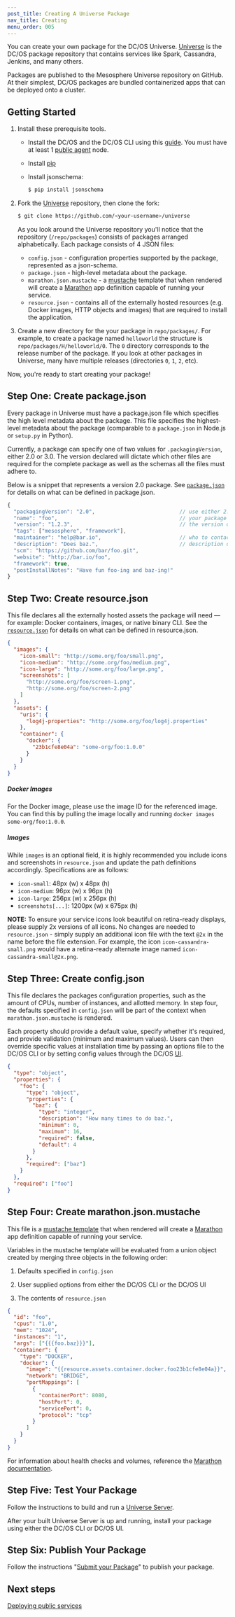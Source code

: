 ```yaml
---
post_title: Creating A Universe Package
nav_title: Creating
menu_order: 005
---
```


You can create your own package for the DC/OS Universe. [Universe](https://github.com/mesosphere/universe) is the DC/OS package repository that contains services like Spark, Cassandra, Jenkins, and many others.  

Packages are published to the Mesosphere Universe repository on GitHub. At their simplest, DC/OS packages are bundled containerized apps that can be deployed onto a cluster. 

## Getting Started

1.  Install these prerequisite tools.
    
    -  Install the DC/OS and the DC/OS CLI using this [guide](/docs/1.7/administration/installing/). You must have at least 1 [public agent](https://docs.mesosphere.com/1.7/overview/concepts/#public) node.
    -  Install [pip](https://pip.pypa.io/en/stable/installing.html#install-pip)
    -  Install jsonschema:
    
       ```bash
       $ pip install jsonschema
       ```
       
1.  Fork the [Universe](https://github.com/mesosphere/universe) repository, then clone the fork:

    ```bash
    $ git clone https://github.com/<your-username>/universe
    ```
    
    As you look around the Universe repository you'll notice that the repository (`/repo/packages`) consists of packages arranged alphabetically. Each package consists of 4 JSON files:
    
    -  `config.json` -  configuration properties supported by the package, represented as a json-schema.
    -  `package.json` -  high-level metadata about the package.
    -  `marathon.json.mustache` - a [mustache](http://mustache.github.io/) template that when rendered will create a [Marathon](http://github.com/mesosphere/marathon) app definition capable of running your service.
    -  `resource.json` - contains all of the externally hosted resources (e.g. Docker images, HTTP objects and images) that are required to install the application.

1.  Create a new directory for the your package in `repo/packages/`. For example, to create a package named `helloworld` the structure is `repo/packages/H/helloworld/0`. The `0` directory corresponds to the release number of the package.  If you look at other packages in Universe, many have multiple releases (directories `0`, `1`, `2`, etc).

Now, you're ready to start creating your package!  

## Step One: Create package.json

Every package in Universe must have a package.json file which specifies the high level metadata about the package. This file specifies the highest-level metadata about the package (comparable to a `package.json` in Node.js or `setup.py` in Python).

Currently, a package can specify one of two values for `.packagingVersion`, either 2.0 or 3.0. The version declared will dictate which other files are required for the complete package as well as the schemas all the files must adhere to. 

Below is a snippet that represents a version 2.0 package. See [`package.json`](https://github.com/mesosphere/universe#packagejson) for details on what can be defined in package.json.

```javascript
{
  "packagingVersion": "2.0",                           // use either 2.0 or 3.0
  "name": "foo",                                       // your package name
  "version": "1.2.3",                                  // the version of the package
  "tags": ["mesosphere", "framework"],                 
  "maintainer": "help@bar.io",                         // who to contact for help
  "description": "Does baz.",                          // description of package
  "scm": "https://github.com/bar/foo.git", 
  "website": "http://bar.io/foo", 
  "framework": true,
  "postInstallNotes": "Have fun foo-ing and baz-ing!"
}
```

## Step Two: Create resource.json

This file declares all the externally hosted assets the package will need &mdash; for example: Docker containers, images, or native binary CLI.  See the [`resource.json`](https://github.com/mesosphere/universe#resourcejson) for details on what can be defined in resource.json.

```json
{
  "images": {
    "icon-small": "http://some.org/foo/small.png",
    "icon-medium": "http://some.org/foo/medium.png",
    "icon-large": "http://some.org/foo/large.png",
    "screenshots": [
      "http://some.org/foo/screen-1.png",
      "http://some.org/foo/screen-2.png"
    ]
  },
  "assets": {
    "uris": {
      "log4j-properties": "http://some.org/foo/log4j.properties"
    },
    "container": {
      "docker": {
        "23b1cfe8e04a": "some-org/foo:1.0.0"
      }
    }
  }
}
```

##### Docker Images

For the Docker image, please use the image ID for the referenced image. You can find this by
pulling the image locally and running `docker images some-org/foo:1.0.0`.

##### Images

While `images` is an optional field, it is highly recommended you include icons and screenshots
in `resource.json` and update the path definitions accordingly. Specifications are as follows:

* `icon-small`: 48px (w) x 48px (h)
* `icon-medium`: 96px (w) x 96px (h)
* `icon-large`: 256px (w) x 256px (h)
* `screenshots[...]`: 1200px (w) x 675px (h)

**NOTE:** To ensure your service icons look beautiful on retina-ready displays,
please supply 2x versions of all icons. No changes are needed to
`resource.json` - simply supply an additional icon file with the text `@2x` in
the name before the file extension.
For example, the icon `icon-cassandra-small.png` would have a retina-ready
alternate image named `icon-cassandra-small@2x.png`.

## Step Three: Create config.json

This file declares the packages configuration properties, such as the amount of CPUs, number of instances, and allotted memory.  In step four, the defaults specified in `config.json` will be part of the context when `marathon.json.mustache` is rendered.

Each property should provide a default value, specify whether it's required, and provide validation (minimum and maximum values).  Users can then override specific values at installation time by passing an options file to the DC/OS CLI or by setting config values through the DC/OS [UI](https://docs.mesosphere.com/current/usage/webinterface/#universe).


```json
{
  "type": "object",
  "properties": {
    "foo": {
      "type": "object",
      "properties": {
        "baz": {
          "type": "integer",
          "description": "How many times to do baz.",
          "minimum": 0,
          "maximum": 16,
          "required": false,
          "default": 4
        }
      },
      "required": ["baz"]
    }
  },
  "required": ["foo"]
}
```

## Step Four: Create marathon.json.mustache

This file is a [mustache template](http://mustache.github.io/) that when rendered will create a
[Marathon](http://github.com/mesosphere/marathon) app definition capable of running your service.

Variables in the mustache template will be evaluated from a union object created by merging three objects in the
following order:

1. Defaults specified in `config.json`

2. User supplied options from either the DC/OS CLI or the DC/OS UI

3. The contents of `resource.json`

```json
{
  "id": "foo",
  "cpus": "1.0",
  "mem": "1024",
  "instances": "1",
  "args": ["{{{foo.baz}}}"],
  "container": {
    "type": "DOCKER",
    "docker": {
      "image": "{{resource.assets.container.docker.foo23b1cfe8e04a}}",
      "network": "BRIDGE",
      "portMappings": [
        {
          "containerPort": 8080,
          "hostPort": 0,
          "servicePort": 0,
          "protocol": "tcp"
        }
      ]
    }
  }
}
```

For information about health checks and volumes, reference the [Marathon documentation](https://mesosphere.github.io/marathon/docs/rest-api.html).

## Step Five: Test Your Package

Follow the instructions to build and run a [Universe Server](https://github.com/mesosphere/universe#universe-server).

After your built Universe Server is up and running, install your package using either the DC/OS CLI or DC/OS UI.

## Step Six: Publish Your Package

Follow the instructions "[Submit your Package](https://github.com/mesosphere/universe#submit-your-package)" to publish your package. 

    
## Next steps

[Deploying public services](/docs/1.7/usage/tutorials/public-app/) 

